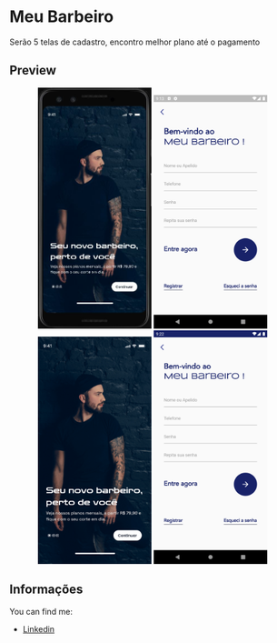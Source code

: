 # Meu Barbeiro 

Serão 5 telas de cadastro, encontro melhor plano até o pagamento

## Preview

<p align="middle">
<img src="/assets/photos_screens/intro-first-step.JPG" alt="OnBoard" width="200">
<img src="/assets/photos_screens/register-page.png" alt="OnBoard" width="200">
<img src="/assets/photos_screens/intro-first-step-v2.png" alt="OnBoard" width="200">
<img src="/assets/photos_screens/register-page-v2.png" alt="OnBoard" width="200">
</p>


## Informações

You can find me: 

- [Linkedin](https://www.linkedin.com/in/guilherme-munizti/)